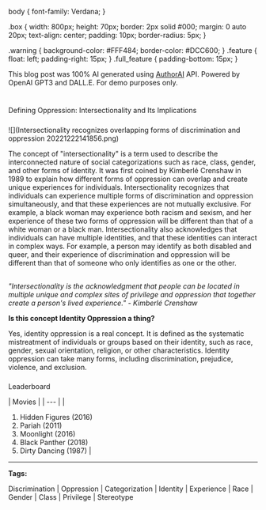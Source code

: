 


 body {
 font-family: Verdana; 
 }

 .box {
 width: 800px;
 height: 70px;
 border: 2px solid #000;
 margin: 0 auto 20px;
 text-align: center;
 padding: 10px;
 border-radius: 5px;
 }

 .warning {
 background-color: #FFF484;
 border-color: #DCC600;
 }
 .feature {
 float: left;
 padding-right: 15px;
 }
 .full\_feature {
 padding-bottom: 15px;
 }
 



 This blog post was 100% AI generated using <a href="https://www.authorai.org/">AuthorAI</a> API. 
 Powered by OpenAI GPT3 and DALL.E. For demo purposes only.
 
# 
 Defining Oppression: Intersectionality and Its Implications


### 



![](Intersectionality recognizes overlapping forms of discrimination and oppression 20221222141856.png)


 The concept of "intersectionality" is a term used to describe the interconnected nature of social categorizations such as race, class, gender, and other forms of identity. It was first coined by Kimberlé Crenshaw in 1989 to explain how different forms of oppression can overlap and create unique experiences for individuals. Intersectionality recognizes that individuals can experience multiple forms of discrimination and oppression simultaneously, and that these experiences are not mutually exclusive. For example, a black woman may experience both racism and sexism, and her experience of these two forms of oppression will be different than that of a white woman or a black man. Intersectionality also acknowledges that individuals can have multiple identities, and that these identities can interact in complex ways. For example, a person may identify as both disabled and queer, and their experience of discrimination and oppression will be different than that of someone who only identifies as one or the other.
 


  


## 
*"Intersectionality is the acknowledgment that people can be located in multiple unique and complex sites of privilege and oppression that together create a person's lived experience." - Kimberlé Crenshaw*



  


**Is this concept Identity Oppression a thing?** 

 Yes, identity oppression is a real concept. It is defined as the systematic mistreatment of individuals or groups based on their identity, such as race, gender, sexual orientation, religion, or other characteristics. Identity oppression can take many forms, including discrimination, prejudice, violence, and exclusion.
 




### 
 Leaderboard




| 
 Movies
  |
| --- |
| 
 1. Hidden Figures (2016)
2. Pariah (2011)
3. Moonlight (2016)
4. Black Panther (2018)
5. Dirty Dancing (1987)
  |





---



**Tags:** 

 Discrimination | Oppression | Categorization | Identity | Experience | Race | Gender | Class | Privilege | Stereotype
 


